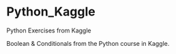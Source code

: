 # Python_Kaggle
Python Exercises from Kaggle

Boolean & Conditionals from the Python course in Kaggle.
